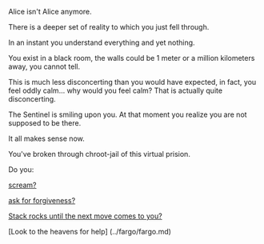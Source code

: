 Alice isn't Alice anymore.  

There is a deeper set of reality to which you just fell through.  

In an instant you understand everything and yet nothing.

You exist in a black room, the walls could be 1 meter or a million kilometers away, you cannot tell.  

This is much less disconcerting than you would have expected, in fact, you feel oddly calm...
why would you feel calm? That is actually quite disconcerting.

The Sentinel is smiling upon you.  At that moment you realize you are not supposed to be there.   

It all makes sense now.  

You've broken through chroot-jail of this virtual prision.

Do you:

[scream?](../blah-balh/blah-blah.md)

[ask for forgiveness?](https://www.youtube.com/watch?v=fGuR4GOV5L0)

[Stack rocks until the next move comes to you?](stack-rocks/stack-rocks.md)

[Look to the heavens for help] (../fargo/fargo.md)